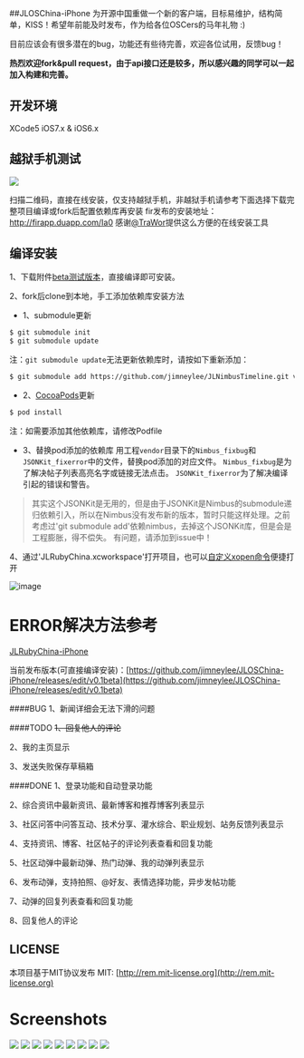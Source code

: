 ##JLOSChina-iPhone
为开源中国重做一个新的客户端，目标易维护，结构简单，KISS！希望年前能及时发布，作为给各位OSCers的马年礼物 :)

目前应该会有很多潜在的bug，功能还有些待完善，欢迎各位试用，反馈bug！

**热烈欢迎fork&pull request，由于api接口还是较多，所以感兴趣的同学可以一起加入构建和完善。**

## 开发环境
XCode5 iOS7.x & iOS6.x

## 越狱手机测试
![](http://api.qrserver.com/v1/create-qr-code/?size=120x120&data=http%3A%2F%2Ffirapp.duapp.com%2FIa0)

扫描二维码，直接在线安装，仅支持越狱手机，非越狱手机请参考下面选择下载完整项目编译或fork后配置依赖库再安装
fir发布的安装地址：http://firapp.duapp.com/Ia0
感谢[@TraWor](http://www.weibo.com/p/1005051642587442)提供这么方便的在线安装工具

## 编译安装
1、下载附件[beta测试版本](http://git.oschina.net/jimneylee/JLOSChina-iPhone/attach_files)，直接编译即可安装。

2、fork后clone到本地，手工添加依赖库安装方法
* 1、submodule更新

``` bash
$ git submodule init 
$ git submodule update
```
注：`git submodule update`无法更新依赖库时，请按如下重新添加：
``` bash
$ git submodule add https://github.com/jimneylee/JLNimbusTimeline.git vendor/JLNimbusTimeline
```
* 2、[CocoaPods](http://cocoapods.org)更新

``` bash   
$ pod install
```   
注：如需要添加其他依赖库，请修改Podfile

* 3、替换pod添加的依赖库
   用工程`vendor`目录下的`Nimbus_fixbug`和`JSONKit_fixerror`中的文件，替换pod添加的对应文件。
   `Nimbus_fixbug`是为了解决帖子列表高亮名字或链接无法点击。
   `JSONKit_fixerror`为了解决编译引起的错误和警告。

>其实这个JSONKit是无用的，但是由于JSONKit是Nimbus的submodule递归依赖引入，所以在Nimbus没有发布新的版本，暂时只能这样处理。之前考虑过'git submodule add'依赖nimbus，去掉这个JSONKit库，但是会是工程膨胀，得不偿失。
>有问题，请添加到issue中！

4、通过'JLRubyChina.xcworkspace'打开项目，也可以[自定义xopen命令](http://jimneylee.github.io/2014/01/09/add-xopen-command-to-open-xcode-workspace/)便捷打开

![image](https://github.com/jimneylee/JLRubyChina-iPhone/raw/master/Resource/Screenshots/ErrorResolve/open_xcworkspace.jpg)

# ERROR解决方法参考
[JLRubyChina-iPhone](https://github.com/jimneylee/JLRubyChina-iPhone)

当前发布版本(可直接编译安装)：[https://github.com/jimneylee/JLOSChina-iPhone/releases/edit/v0.1beta](https://github.com/jimneylee/JLOSChina-iPhone/releases/edit/v0.1beta)

####BUG
1、新闻详细会无法下滑的问题

####TODO
~~1、回复他人的评论~~

2、我的主页显示

3、发送失败保存草稿箱

####DONE
1、登录功能和自动登录功能

2、综合资讯中最新资讯、最新博客和推荐博客列表显示

3、社区问答中问答互动、技术分享、灌水综合、职业规划、站务反馈列表显示

4、支持资讯、博客、社区帖子的评论列表查看和回复功能

5、社区动弹中最新动弹、热门动弹、我的动弹列表显示

6、发布动弹，支持拍照、@好友、表情选择功能，异步发帖功能

7、动弹的回复列表查看和回复功能

8、回复他人的评论

## LICENSE
本项目基于MIT协议发布
MIT: [http://rem.mit-license.org](http://rem.mit-license.org)

# Screenshots
![](http://git.oschina.net/jimneylee/JLOSChina-iPhone/raw/master/Resource/Screenshots/0116_1.png)
![](http://git.oschina.net/jimneylee/JLOSChina-iPhone/raw/master/Resource/Screenshots/0116_2.png)
![](http://git.oschina.net/jimneylee/JLOSChina-iPhone/raw/master/Resource/Screenshots/0116_3.png)
![](http://git.oschina.net/jimneylee/JLOSChina-iPhone/raw/master/Resource/Screenshots/0116_4.png)
![](http://git.oschina.net/jimneylee/JLOSChina-iPhone/raw/master/Resource/Screenshots/0116_5.png)
![](http://git.oschina.net/jimneylee/JLOSChina-iPhone/raw/master/Resource/Screenshots/0116_6.png)
![](http://git.oschina.net/jimneylee/JLOSChina-iPhone/raw/master/Resource/Screenshots/0116_7.png)
![](http://git.oschina.net/jimneylee/JLOSChina-iPhone/raw/master/Resource/Screenshots/0116_8.png)
![](http://git.oschina.net/jimneylee/JLOSChina-iPhone/raw/master/Resource/Screenshots/0116_9.png)
